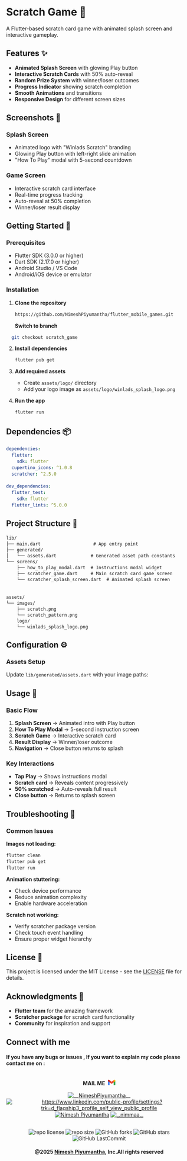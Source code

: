 # Scratch Game 🎰

A Flutter-based scratch card game with animated splash screen and interactive gameplay.

## Features ✨

- **Animated Splash Screen** with glowing Play button
- **Interactive Scratch Cards** with 50% auto-reveal
- **Random Prize System** with winner/loser outcomes
- **Progress Indicator** showing scratch completion
- **Smooth Animations** and transitions
- **Responsive Design** for different screen sizes

## Screenshots 📱

### Splash Screen

- Animated logo with "Winlads Scratch" branding
- Glowing Play button with left-right slide animation
- "How To Play" modal with 5-second countdown

### Game Screen

- Interactive scratch card interface
- Real-time progress tracking
- Auto-reveal at 50% completion
- Winner/loser result display

## Getting Started 🚀

### Prerequisites

- Flutter SDK (3.0.0 or higher)
- Dart SDK (2.17.0 or higher)
- Android Studio / VS Code
- Android/iOS device or emulator

### Installation

1. **Clone the repository**
   ```bash
   https://github.com/NimeshPiyumantha/flutter_mobile_games.git
   ```
   **Switch to branch**

 ```bash
   git checkout scratch_game
   ```

2. **Install dependencies**
   ```bash
   flutter pub get
   ```

3. **Add required assets**
    - Create `assets/logo/` directory
    - Add your logo image as `assets/logo/winlads_splash_logo.png`

4. **Run the app**
   ```bash
   flutter run
   ```

## Dependencies 📦

```yaml
dependencies:
  flutter:
    sdk: flutter
  cupertino_icons: ^1.0.8
  scratcher: ^2.5.0

dev_dependencies:
  flutter_test:
    sdk: flutter
  flutter_lints: ^5.0.0
```

## Project Structure 📁

```
lib/
├── main.dart                    # App entry point
├── generated/
│   └── assets.dart             # Generated asset path constants
└── screens/
    ├── how_to_play_modal.dart  # Instructions modal widget
    ├── scratcher_game.dart     # Main scratch card game screen
    └── scratcher_splash_screen.dart  # Animated splash screen


assets/
└── images/
    ├── scratch.png        
    └── scratch_pattern.png  
    logo/
    └── winlads_splash_logo.png
 ```    

## Configuration ⚙️

### Assets Setup

Update `lib/generated/assets.dart` with your image paths:

## Usage 📖

### Basic Flow

1. **Splash Screen** → Animated intro with Play button
2. **How To Play Modal** → 5-second instruction screen
3. **Scratch Game** → Interactive scratch card
4. **Result Display** → Winner/loser outcome
5. **Navigation** → Close button returns to splash

### Key Interactions

- **Tap Play** → Shows instructions modal
- **Scratch card** → Reveals content progressively
- **50% scratched** → Auto-reveals full result
- **Close button** → Returns to splash screen

## Troubleshooting 🔧

### Common Issues

**Images not loading:**

```bash
flutter clean
flutter pub get
flutter run
```

**Animation stuttering:**

- Check device performance
- Reduce animation complexity
- Enable hardware acceleration

**Scratch not working:**

- Verify scratcher package version
- Check touch event handling
- Ensure proper widget hierarchy

## License 📄

This project is licensed under the MIT License - see the [LICENSE](LICENSE) file for details.

## Acknowledgments 👏

- **Flutter team** for the amazing framework
- **Scratcher package** for scratch card functionality
- **Community** for inspiration and support

## Connect with me

#### If you have any bugs or issues , If you want to explain my code please contact me on :

<div align="center">
 <br><b>MAIL ME</b>&nbsp;
  <a href="mailto:nimeshpiyumantha11@gmail.com">
      <img width="20px" src="https://github.com/NimeshPiyumantha/red-alpha/blob/main/gmail.svg" />
  </a></p>

 </div>

<p align="center">
<a href="https://twitter.com/NPiyumantha60"><img align="center" src="https://raw.githubusercontent.com/rahuldkjain/github-profile-readme-generator/master/src/images/icons/Social/twitter.svg" alt="__NimeshPiyumantha__" height="30" width="40" /></a>
<a href="https://www.linkedin.com/in/nimesh-piyumantha-33736a222" target="blank"><img align="center" src="https://raw.githubusercontent.com/rahuldkjain/github-profile-readme-generator/master/src/images/icons/Social/linked-in-alt.svg" alt="https://www.linkedin.com/public-profile/settings?trk=d_flagship3_profile_self_view_public_profile" height="30" width="40" /></a>
<a href="https://www.facebook.com/profile.php?id=100025931563090" target="blank"><img align="center" src="https://raw.githubusercontent.com/rahuldkjain/github-profile-readme-generator/master/src/images/icons/Social/facebook.svg" alt="Nimesh Piyumantha" height="30" width="40" /></a>
<a href="https://www.instagram.com/_.nimmaa._/" target="blank"><img align="center" src="https://raw.githubusercontent.com/rahuldkjain/github-profile-readme-generator/master/src/images/icons/Social/instagram.svg" alt="_.nimmaa._" height="30" width="40" /></a>
</p>

##

<div align="center">

![repo license](https://img.shields.io/github/license/NimeshPiyumantha/flutter_mobile_games/blob/scratch_game?&labelColor=black&color=3867d6&style=for-the-badge)
![repo size](https://img.shields.io/github/repo-size/NimeshPiyumantha/flutter_mobile_games/blob/scratch_game?label=Repo%20Size&style=for-the-badge&labelColor=black&color=20bf6b)
![GitHub forks](https://img.shields.io/github/forks/NimeshPiyumantha/flutter_mobile_games/blob/scratch_game?&labelColor=black&color=0fb9b1&style=for-the-badge)
![GitHub stars](https://img.shields.io/github/stars/NimeshPiyumantha/flutter_mobile_games/blob/scratch_game?&labelColor=black&color=f7b731&style=for-the-badge)
![GitHub LastCommit](https://img.shields.io/github/last-commit/NimeshPiyumantha/flutter_mobile_games/blob/scratch_game?logo=github&labelColor=black&color=d1d8e0&style=for-the-badge)

</div>

<div align="center">

#### @2025 [Nimesh Piyumantha](https://github.com/NimeshPiyumantha/), Inc.All rights reserved

</div>
